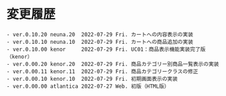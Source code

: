 # 変更履歴

	- ver.0.10.20 neuna.20  2022-07-29 Fri. カートへの内容表示の実装
	- ver.0.10.10 neuna.10  2022-07-29 Fri. カートへの商品追加の実装
	- ver.0.10.00 kenor     2022-07-29 Fri. UC01：商品表示機能実装完了版（kenor）
	- ver.0.00.20 kenor.20  2022-07-29 Fri. 商品カテゴリー別商品一覧表示の実装
	- ver.0.00.11 kenor.11  2022-07-29 Fri. 商品カテゴリークラスの修正
	- ver.0.00.10 kenor.10  2022-07-29 Fri. 初期画面表示の実装
	- ver.0.00.00 atlantica 2022-07-27 Web. 初版（HTML版）